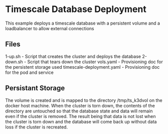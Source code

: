 # Timescale Database Deployment

This example deploys a timescale database with a persistent volume and a loadbalancer to allow external connections

## Files

1-up.sh						- Script that creates the cluster and deploys the database
2-down.sh					- Script that tears down the cluster
vols.yaml					- Provisioning doc for the persistent storage used
timescale-deployment.yaml	- Provisioning doc for the pod and service

## Persistant Storage

The volume is created and is mapped to the directory /tmp/ts_k3dvol on the docker host machine.
When the cluster is torn down, the contents of the directory are untouched so that the database state and data will remain even if the cluster is removed.
The result being that data is not lost when the cluster is torn down and the database will come back up without data loss if the cluster is recreated.
